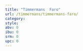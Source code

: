 ```yaml
---
title: "Timmermans  Faro"
url: /timmermans/timmermans-faro/
category: 
style: 
abv: 0
ibu: 0
srm: 0
upc: 0
---
```


